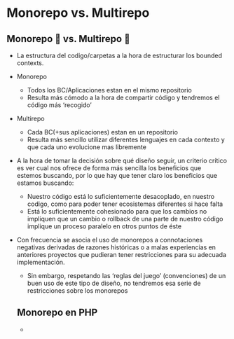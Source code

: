 # Monorepo vs. Multirepo

## Monorepo 🐒 vs. Multirepo 🐑

* La estructura del codigo/carpetas a la hora de estructurar los bounded contexts.
* Monorepo
  * Todos los BC/Aplicaciones estan en el mismo repositorio
  * Resulta más cómodo a la hora de compartir código y tendremos el código más ‘recogido’
* Multirepo
  * Cada BC(+sus aplicaciones) estan en un repositorio
  * Resulta más sencillo utilizar diferentes lenguajes en cada contexto y que cada uno evolucione mas libremente
* A la hora de tomar la decisión sobre qué diseño seguir, un criterio crítico es ver cual nos ofrece de forma más sencilla los beneficios que estemos buscando, por lo que hay que tener claro los beneficios que estamos buscando:
  * Nuestro código está lo suficientemente desacoplado, en nuestro codigo, como para poder tener ecosistemas diferentes si hace falta
  * Está lo suficientemente cohesionado para que los cambios no impliquen que un cambio o rollback de una parte de nuestro código implique un proceso paralelo en otros puntos de éste
* Con frecuencia se asocia el uso de monorepos a connotaciones negativas derivadas de razones históricas o a malas experiencias en anteriores proyectos que pudieran tener restricciones para su adecuada implementación. 
  * Sin embargo, respetando las ‘reglas del juego’ (convenciones) de un buen uso de este tipo de diseño, no tendremos esa serie de restricciones sobre los monorepos
  
  ## Monorepo en PHP
  
  * 
